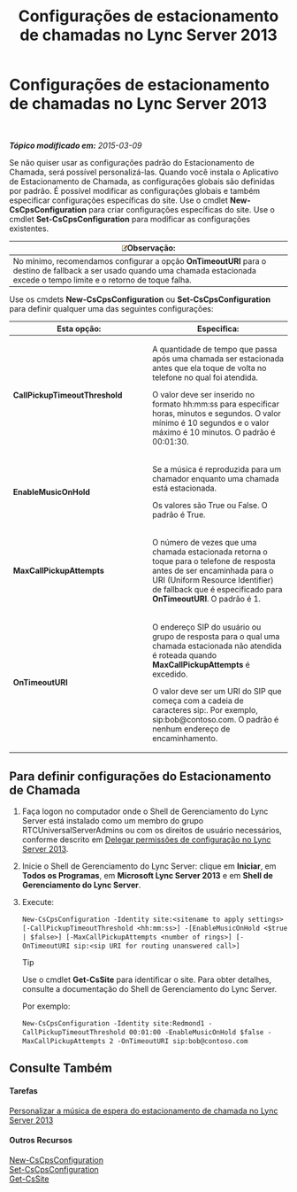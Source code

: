 ﻿---
title: Configurações de estacionamento de chamadas no Lync Server 2013
TOCTitle: Configurações de estacionamento de chamadas no Lync Server 2013
ms:assetid: 3bed9d09-8363-4fff-a220-f0f6d3a81241
ms:mtpsurl: https://technet.microsoft.com/pt-br/library/Gg425886(v=OCS.15)
ms:contentKeyID: 49306441
ms.date: 05/19/2016
mtps_version: v=OCS.15
ms.translationtype: HT
---

# Configurações de estacionamento de chamadas no Lync Server 2013

 

_**Tópico modificado em:** 2015-03-09_

Se não quiser usar as configurações padrão do Estacionamento de Chamada, será possível personalizá-las. Quando você instala o Aplicativo de Estacionamento de Chamada, as configurações globais são definidas por padrão. É possível modificar as configurações globais e também especificar configurações específicas do site. Use o cmdlet **New-CsCpsConfiguration** para criar configurações específicas do site. Use o cmdlet **Set-CsCpsConfiguration** para modificar as configurações existentes.

<table>
<thead>
<tr class="header">
<th><img src="images/Gg425756.note(OCS.15).gif" title="note" alt="note" />Observação:</th>
</tr>
</thead>
<tbody>
<tr class="odd">
<td>No mínimo, recomendamos configurar a opção <strong>OnTimeoutURI</strong> para o destino de fallback a ser usado quando uma chamada estacionada excede o tempo limite e o retorno de toque falha.</td>
</tr>
</tbody>
</table>


Use os cmdets **New-CsCpsConfiguration** ou **Set-CsCpsConfiguration** para definir qualquer uma das seguintes configurações:


<table>
<colgroup>
<col style="width: 50%" />
<col style="width: 50%" />
</colgroup>
<thead>
<tr class="header">
<th>Esta opção:</th>
<th>Especifica:</th>
</tr>
</thead>
<tbody>
<tr class="odd">
<td><p><strong>CallPickupTimeoutThreshold</strong></p></td>
<td><p>A quantidade de tempo que passa após uma chamada ser estacionada antes que ela toque de volta no telefone no qual foi atendida.</p>
<p>O valor deve ser inserido no formato hh:mm:ss para especificar horas, minutos e segundos. O valor mínimo é 10 segundos e o valor máximo é 10 minutos. O padrão é 00:01:30.</p></td>
</tr>
<tr class="even">
<td><p><strong>EnableMusicOnHold</strong></p></td>
<td><p>Se a música é reproduzida para um chamador enquanto uma chamada está estacionada.</p>
<p>Os valores são True ou False. O padrão é True.</p></td>
</tr>
<tr class="odd">
<td><p><strong>MaxCallPickupAttempts</strong></p></td>
<td><p>O número de vezes que uma chamada estacionada retorna o toque para o telefone de resposta antes de ser encaminhada para o URI (Uniform Resource Identifier) de fallback que é especificado para <strong>OnTimeoutURI</strong>. O padrão é 1.</p></td>
</tr>
<tr class="even">
<td><p><strong>OnTimeoutURI</strong></p></td>
<td><p>O endereço SIP do usuário ou grupo de resposta para o qual uma chamada estacionada não atendida é roteada quando <strong>MaxCallPickupAttempts</strong> é excedido.</p>
<p>O valor deve ser um URI do SIP que começa com a cadeia de caracteres sip:. Por exemplo, sip:bob@contoso.com. O padrão é nenhum endereço de encaminhamento.</p></td>
</tr>
</tbody>
</table>


## Para definir configurações do Estacionamento de Chamada

1.  Faça logon no computador onde o Shell de Gerenciamento do Lync Server está instalado como um membro do grupo RTCUniversalServerAdmins ou com os direitos de usuário necessários, conforme descrito em [Delegar permissões de configuração no Lync Server 2013](lync-server-2013-delegate-setup-permissions.md).

2.  Inicie o Shell de Gerenciamento do Lync Server: clique em **Iniciar**, em **Todos os Programas**, em **Microsoft Lync Server 2013** e em **Shell de Gerenciamento do Lync Server**.

3.  Execute:
    
        New-CsCpsConfiguration -Identity site:<sitename to apply settings> [-CallPickupTimeoutThreshold <hh:mm:ss>] -[EnableMusicOnHold <$true | $false>] [-MaxCallPickupAttempts <number of rings>] [-OnTimeoutURI sip:<sip URI for routing unanswered call>]
    

    > [!TIP]
    > Use o cmdlet <STRONG>Get-CsSite</STRONG> para identificar o site. Para obter detalhes, consulte a documentação do Shell de Gerenciamento do Lync Server.

    
    Por exemplo:
    
        New-CsCpsConfiguration -Identity site:Redmond1 -CallPickupTimeoutThreshold 00:01:00 -EnableMusicOnHold $false -MaxCallPickupAttempts 2 -OnTimeoutURI sip:bob@contoso.com

## Consulte Também

#### Tarefas

[Personalizar a música de espera do estacionamento de chamada no Lync Server 2013](lync-server-2013-customize-call-park-music-on-hold.md)  

#### Outros Recursos

[New-CsCpsConfiguration](new-cscpsconfiguration.md)  
[Set-CsCpsConfiguration](set-cscpsconfiguration.md)  
[Get-CsSite](get-cssite.md)

